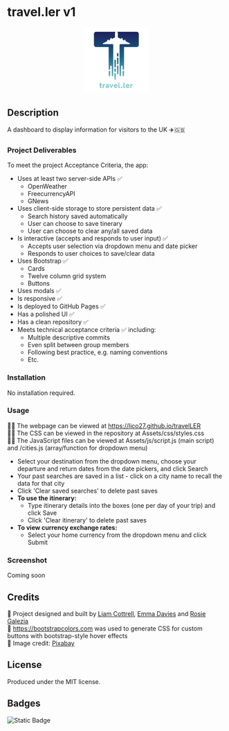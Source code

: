 # travel.ler v1

<p align="center"> <img src="Assets/images/logo.png" width="30%"> </p>

## Description
A dashboard to display information for visitors to the UK :airplane:🇬🇧

### Project Deliverables
To meet the project Acceptance Criteria, the app:
- Uses at least two server-side APIs ✅ 
  - OpenWeather
  - FreecurrencyAPI
  - GNews
- Uses client-side storage to store persistent data ✅ 
  - Search history saved automatically
  - User can choose to save tinerary
  - User can choose to clear any/all saved data
- Is interactive (accepts and responds to user input) ✅ 
  - Accepts user selection via dropdown menu and date picker
  - Responds to user choices to save/clear data
- Uses Bootstrap ✅ 
  - Cards
  - Twelve column grid system
  - Buttons
- Uses modals ✅ 
- Is responsive ✅ 
- Is deployed to GitHub Pages ✅ 
- Has a polished UI ✅
- Has a clean repository ✅
- Meets technical acceptance criteria ✅ including:
  - Multiple descriptive commits
  - Even split between group members
  - Following best practice, e.g. naming conventions
  - Etc.

### Installation
No installation required.

### Usage
👨‍💻 The webpage can be viewed at https://lico27.github.io/travelLER<br/>
👨‍💻 The CSS can be viewed in the repository at Assets/css/styles.css<br/>
👨‍💻 The JavaScript files can be viewed at Assets/js/script.js (main script) and /cities.js (array/function for dropdown menu)

- Select your destination from the dropdown menu, choose your departure and return dates from the date pickers, and click Search
- Your past searches are saved in a list - click on a city name to recall the data for that city
- Click 'Clear saved searches' to delete past saves
- **To use the itinerary:** 
  - Type itinerary details into the boxes (one per day of your trip) and click Save
  - Click 'Clear itinerary' to delete past saves
- **To view currency exchange rates:**
  - Select your home currency from the dropdown menu and click Submit

### Screenshot
<!-- ![Screenshot of completed project](/screenshot.png) -->
Coming soon

## Credits
👏 Project designed and built by [Liam Cottrell](https://github.com/lico27), [Emma Davies](https://github.com/E-Davies) and [Rosie Galezia](https://github.com/rosiegalezia)<br/>
👏 https://bootstrapcolors.com was used to generate CSS for custom buttons with bootstrap-style hover effects<br/>
👏 Image credit: [Pixabay](https://www.pexels.com/photo/big-ben-bridge-castle-city-460672/)

## License
Produced under the MIT license.

## Badges
![Static Badge](https://img.shields.io/badge/project-in_progress-blue)

<!-- ## Badges
![Static Badge](https://img.shields.io/badge/project-complete-brightgreen) -->
